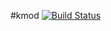 #kmod [![Build Status](https://travis-ci.org/lutak-srce/kmod.svg)](https://travis-ci.org/lutak-srce/kmod)
